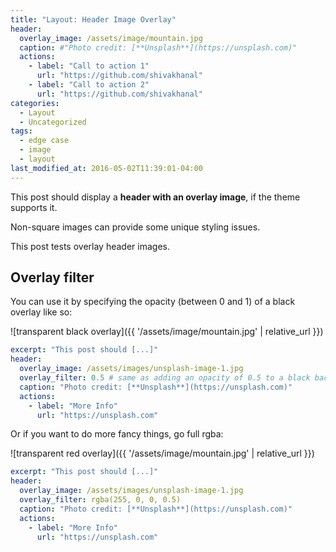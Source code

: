 ```yaml
---
title: "Layout: Header Image Overlay"
header:
  overlay_image: /assets/image/mountain.jpg
  caption: #"Photo credit: [**Unsplash**](https://unsplash.com)"
  actions:
    - label: "Call to action 1"
      url: "https://github.com/shivakhanal"
    - label: "Call to action 2"
      url: "https://github.com/shivakhanal"
categories:
  - Layout
  - Uncategorized
tags:
  - edge case
  - image
  - layout
last_modified_at: 2016-05-02T11:39:01-04:00
---
```


This post should display a **header with an overlay image**, if the theme supports it.

Non-square images can provide some unique styling issues.

This post tests overlay header images.

## Overlay filter

You can use it by specifying the opacity (between 0 and 1) of a black overlay like so:

![transparent black overlay]({{ '/assets/image/mountain.jpg' | relative_url }})

```yaml
excerpt: "This post should [...]"
header:
  overlay_image: /assets/images/unsplash-image-1.jpg
  overlay_filter: 0.5 # same as adding an opacity of 0.5 to a black background
  caption: "Photo credit: [**Unsplash**](https://unsplash.com)"
  actions:
    - label: "More Info"
      url: "https://unsplash.com"
```

Or if you want to do more fancy things, go full rgba:

![transparent red overlay]({{ '/assets/image/mountain.jpg' | relative_url }})

```yaml
excerpt: "This post should [...]"
header:
  overlay_image: /assets/images/unsplash-image-1.jpg
  overlay_filter: rgba(255, 0, 0, 0.5)
  caption: "Photo credit: [**Unsplash**](https://unsplash.com)"
  actions:
    - label: "More Info"
      url: "https://unsplash.com"
```